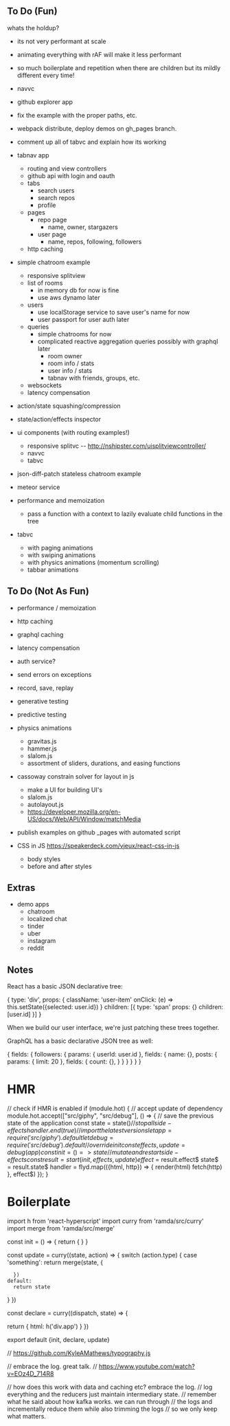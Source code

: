 ## To Do (Fun)

whats the holdup?
- its not very performant at scale
- animating everything with rAF will make it less performant
- so much boilerplate and repetition when there are children but its mildly different every time!

- navvc
- github explorer app

- fix the example with the proper paths, etc.
- webpack distribute, deploy demos on gh_pages branch.

- comment up all of tabvc and explain how its working

- tabnav app
  - routing and view controllers
  - github api with login and oauth
  - tabs
    - search users
    - search repos
    - profile
  - pages
    - repo page
      - name, owner, stargazers
    - user page
      - name, repos, following, followers
  - http caching

- simple chatroom example
  - responsive splitview
  - list of rooms
    - in memory db for now is fine
    - use aws dynamo later
  - users
    - use localStorage service to save user's name for now
    - user passport for user auth later
  - queries
    - simple chatrooms for now
    - complicated reactive aggregation queries possibly with graphql later
      - room owner
      - room info / stats
      - user info / stats
      - tabnav with friends, groups, etc.
  - websockets
  - latency compensation

- action/state squashing/compression
- state/action/effects inspector

- ui components (with routing examples!)
  - responsive splitvc -- http://nshipster.com/uisplitviewcontroller/
  - navvc
  - tabvc

- json-diff-patch stateless chatroom example
- meteor service

- performance and memoization
  - pass a function with a context to lazily evaluate child functions in the tree

- tabvc
  - with paging animations
  - with swiping animations
  - with physics animations (momentum scrolling)
  - tabbar animations

## To Do (Not As Fun)

- performance / memoization
- http caching
- graphql caching
- latency compensation
- auth service?
- send errors on exceptions
- record, save, replay
- generative testing
- predictive testing

- physics animations
  - gravitas.js
  - hammer.js
  - slalom.js
  - assortment of sliders, durations, and easing functions

- cassoway constrain solver for layout in js
  - make a UI for building UI's
  - slalom.js
  - autolayout.js
  - https://developer.mozilla.org/en-US/docs/Web/API/Window/matchMedia

- publish examples on github _pages with automated script

- CSS in JS https://speakerdeck.com/vjeux/react-css-in-js
  - body styles
  - before and after styles

## Extras

- demo apps
  - chatroom
  - localized chat
  - tinder
  - uber
  - instagram
  - reddit


## Notes

React has a basic JSON declarative tree:

{
  type: 'div',
  props: {
    className: 'user-item'
    onClick: (e) => this.setState({selected: user.id})
  }
  children: [{
    type: 'span'
    props: {}
    children: [user.id]
  }]
}

When we build our user interface, we're just patching these trees together.

GraphQL has a basic declarative JSON tree as well:

{
  fields: {
    followers: {
      params: {
        userId: user.id
      },
      fields: {
        name: {},
        posts: {
          params: {
            limit: 20
          },
          fields: {
            count: {},
          }
        }
      }
    }
  }
}



# HMR

// check if HMR is enabled
if (module.hot) {
  // accept update of dependency
  module.hot.accept(["src/giphy", "src/debug"], () => {
    // save the previous state of the application
    const state = state$()
    // stop all side-effects
    handler.end(true)
    // import the latest versions
    let app = require('src/giphy').default
    let debug = require('src/debug').default
    // override init
    const {effects, update} = debug(app)
    const init = () => state
    // mutate and restart side-effects
    const result = start({init, effects, update})
    effect$ = result.effect$
    state$ = result.state$
    handler = flyd.map(({html, http}) => {
      render(html)
      fetch(http)
    }, effect$)
  });
}


# Boilerplate

import h       from 'react-hyperscript'
import curry   from 'ramda/src/curry'
import merge   from 'ramda/src/merge'

const init = () => {
  return { }
}

const update = curry((state, action) => {
  switch (action.type) {
    case 'something':
      return merge(state, {

      })
    default:
      return state
  }
})

const declare = curry((dispatch, state) => {

  return {
    html:
      h('div.app')
  }
})

export default {init, declare, update}

// https://github.com/KyleAMathews/typography.js

// embrace the log. great talk.
// https://www.youtube.com/watch?v=EOz4D_714R8

// how does this work with data and caching etc? embrace the log.
// log everything and the reducers just maintain intermediary state.
// remember what he said about how kafka works. we can run through
// the logs and incrementally reduce them while also trimming the logs
// so we only keep what matters.